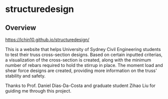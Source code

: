 # structuredesign

## Overview

https://lchin10.github.io/structuredesign/

This is a website that helps University of Sydney Civil Engineering students to test their truss cross-section designs.
Based on certain inputted criterias, a visualization of the cross-section is created, along with the minimum number of rebars required to hold the stirrup in place.
The moment load and shear force designs are created, providing more information on the truss' stability and safety.

Thanks to Prof. Daniel Dias-Da-Costa and graduate student Zihao Liu for guiding me through this project.
